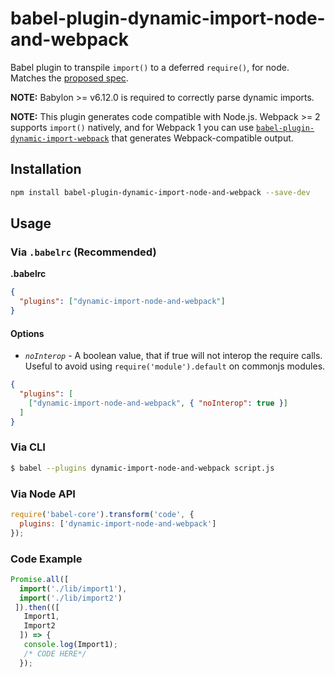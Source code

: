# babel-plugin-dynamic-import-node-and-webpack

Babel plugin to transpile `import()` to a deferred `require()`, for node. Matches the [proposed spec](https://github.com/domenic/proposal-import-function). 

**NOTE:** Babylon >= v6.12.0 is required to correctly parse dynamic imports.

**NOTE:** This plugin generates code compatible with Node.js. Webpack >= 2 supports `import()` natively, and for Webpack 1 you can use [`babel-plugin-dynamic-import-webpack`](https://github.com/airbnb/babel-plugin-dynamic-import-webpack) that generates Webpack-compatible output.

## Installation

```sh
npm install babel-plugin-dynamic-import-node-and-webpack --save-dev
```

## Usage

### Via `.babelrc` (Recommended)

**.babelrc**

```json
{
  "plugins": ["dynamic-import-node-and-webpack"]
}
```

#### Options

- *`noInterop`* - A boolean value, that if true will not interop the require calls. Useful to avoid using `require('module').default` on commonjs modules.

```json
{
  "plugins": [
    ["dynamic-import-node-and-webpack", { "noInterop": true }]
  ]
}
```

### Via CLI

```sh
$ babel --plugins dynamic-import-node-and-webpack script.js
```

### Via Node API

```javascript
require('babel-core').transform('code', {
  plugins: ['dynamic-import-node-and-webpack']
});
```

### Code Example
```javascript
Promise.all([
  import('./lib/import1'),
  import('./lib/import2')
 ]).then(([
   Import1,
   Import2
  ]) => {
   console.log(Import1);
   /* CODE HERE*/
  });
```
